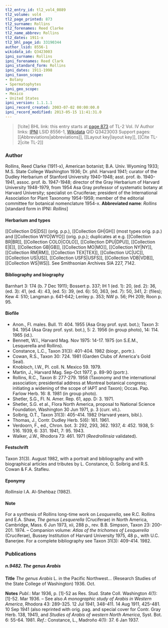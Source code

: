 ```yaml
---
tl2_entry_id: tl2_vol4_0889
tl2_volume: vol4
tl2_page_printed: 873
tl2_surname: Rollins
tl2_forenames: Reed Clarke
tl2_name_abbrev: Rollins
tl2_dates: 1911-x
tl2_bhl_page_id: 33190344
author_lsid: 8556-1
wikidata_id: Q3423003
ipni_surname: Rollins
ipni_forenames: Reed Clark
ipni_standard_form: Rollins
ipni_dates: 1911-1998
ipni_taxon_scope: 
- Botany
- Spermatophytes
ipni_geo_scope: 
- Mexico
- United States
ipni_version: 1.1.1.1
ipni_record_created: 2003-07-02 00:00:00.0
ipni_record_modified: 2013-05-15 11:41:31.0
---
```


> [!cite] BHL link: this entry starts at [page 873](https://www.biodiversitylibrary.org/page/33190344) of TL-2 Vol. IV
> Author links: [IPNI](https://www.ipni.org/a/8556-1) LSID 8556-1, [Wikidata](https://www.wikidata.org/wiki/Q3423003) QID Q3423003
> Support pages: [[Abbreviations|abbreviations]], [[Layout key|layout key]], [[Cite TL-2|cite TL-2]]

### Author

Rollins, Reed Clarke (1911-x), American botanist; B.A. Univ. Wyoming 1933; M.S. State College Washington 1936; Dr. phil. Harvard 1941; curator of the Dudley Herbarium of Stanford University 1940-1948; asst. prof. ib. 1940-1941, assoc. prof. ib. 1947-1948; director of the Gray Herbarium of Harvard University 1948-1979, from 1954 Asa Gray professor of systematic botany at Harvard University; specialist on Cruciferae; president of the International Association for Plant Taxonomy 1954-1959; member of the editorial committee for botanical nomenclature 1954-x. 
**Abbreviated name**: *Rollins* \[standard form in IPNI: *Rollins*\]

#### Herbarium and types

[[Collection DS|DS]] (orig. p.p.), [[Collection GH|GH]] (most types orig. p.p.) and [[Collection WYO|WYO]] (orig. p.p.); duplicates at e.g. [[Collection BR|BR]], [[Collection COLO|COLO]], [[Collection DPU|DPU]], [[Collection E|E]], [[Collection GB|GB]], [[Collection MO|MO]], [[Collection NY|NY]], [[Collection RM|RM]], [[Collection TEX|TEX]], [[Collection UC|UC]], [[Collection US|US]], [[Collection USFS|USFS]], [[Collection VDB|VDB]], [[Collection WS|WS]]. See Smithsonian Archives SIA 227, 7142.

#### Bibliography and biography

Barnhart 3: 174 (b. 7 Dec 1911); Bossert p. 337; IH 1 (ed. 1): 20, (ed. 2): 36, (ed. 3): 41, (ed. 4): 43, (ed. 5): 39, (ed. 6): 50, 363, (ed. 7): 50, 341, 2: (files); Kew 4: 510; Langman p. 641-642; Lenley p. 353; NW p. 56; PH 209; Roon p. 95.

#### Biofile

- Anon., Fl. males. Bull. 11: 404. 1955 (Asa Gray prof. syst. bot.); Taxon 3: 94. 1954 (Asa Gray prof. syst. bot.), 5: 2. 1956 (in group photo), 14: 114. 1965 (id.).
- Bennett, W.I., Harvard Mag. Nov 1975: 14-17. 1975 (on S.E.M., Lesquerella and Rollins).
- Constance, L.C., Taxon 31(3): 401-404. 1982 (biogr., portr.).
- Cowan, R.S., Taxon 30: 724. 1981 (Garden Clubs of America's Gold Seal).
- Knobloch, I.W., Pl. coll. N. Mexico 59. 1979.
- Martin, J., Harvard Mag. Sep-Oct 1977, p. 89-90 (portr.).
- Rollins, R.C., Taxon 8: 277-279. 1958 (Taxonomy and the international association; presidential address at Montreal botanical congress; initiating a widening of the scope of IAPT and Taxon); Occas. Pap. Farlow Herb. 16: 8. 1981 (in group photo).
- Shetler, S.G., Fl. N. Amer. Rep. 61, app. D: 3. 1971.
- Shetler, S.G. et al., Flora North America, proposal to National Science Foundation, Washington 30 Jun 1971, p. 3 (curr. vit.).
- Solbrig, O.T., Taxon 31(3): 405-414. 1982 (Harvard years, bibl.).
- Thomas, J., Contr. Dudley Herb. 5(6): 161. 1961.
- Verdoorn, F., ed., Chron. bot. 3: 292, 293, 362. 1937, 4: 452. 1938, 5: 516. 1939, 6: 331. 1941, 7: 95. 1943.
- Walker, J.W., Rhodora 73: 461. 1971 (*Reedrollinsia* validated).

#### Festschrift

Taxon 31(3). August 1982, with a portrait and bibliography and with biographical articles and tributes by L. Constance, O. Solbrig and R.S. Cowan & F.A. Stafleu.

#### Eponymy

*Rollinsia* I.A. Al-Shehbaz (1982).

#### Note

For a synthesis of Rollins long-time work on *Lesquerella*, see R.C. Rollins and E.A. Shaw, *The genus Lesquerella* (Cruciferae) in North America, Cambridge, Mass. 6 Jun 1973, xii, 288 p., rev. B.B. Simpson, Taxon 23: 200-201. 1974. – Companion volume: *Atlas of the trichomes of Lesquerella* (Cruciferae), Bussey Institution of Harvard University 1975, 48 p., with U.C. Banerjee. For a complete bibliography see Taxon 31(3): 409-414. 1982.

### Publications

##### n.9482. The genus Arabis

**Title**
*The genus Arabis* L. in the Pacific Northwest... (Research Studies of the State College of Washington) 1936. Oct.

**Notes**
*Publ*.: Mar 1936, p. \[1\]-52 as Res. Stud. State Coll. Washington 4(1): \[1\]-52. Mar 1936.
– See also *A monographic study of Arabis in Western America*, Rhodora 43: 289-325. 12 Jul 1941, 348-411. 14 Aug 1911, 425-481. 10 Sep 1941 (also reprinted with orig. pag. and special cover for Contr. Gray Herb. 138, 1941), and *Studies of Arabis of western North America*, Syst. Bot. 6: 55-64. 1981.
*Ref*.: Constance, L., Madroño 4(1): 37. 6 Jan 1937.

